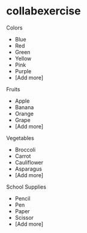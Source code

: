 # collabexercise

Colors
- Blue
- Red
- Green
- Yellow
- Pink
- Purple
- [Add more]

Fruits
- Apple
- Banana
- Orange
- Grape
- [Add more]

Vegetables
- Broccoli
- Carrot
- Cauliflower
- Asparagus
- [Add more]

School Supplies
- Pencil
- Pen
- Paper
- Scissor
- [Add more]
